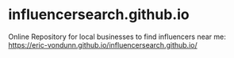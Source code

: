 # influencersearch.github.io
Online Repository for local businesses to find influencers near me: https://eric-vondunn.github.io/influencersearch.github.io/
